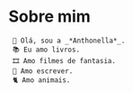 # Sobre mim

     🪷 Olá, sou a _*Anthonella*_.
     📚 Eu amo livros.
     🎞 Amo filmes de fantasia.
     📖 Amo escrever.
     🐈 Amo animais.
